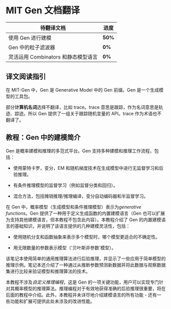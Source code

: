 # MIT Gen 文档翻译

| 待翻译文档                          | 进度    |
| ----------------------------------- | ------- |
| 使用 Gen 进行建模                   | **50%** |
| Gen 中的粒子滤波器                  | **0%**  |
| 灵活运用 Combinators 和静态模型语言 | **0%**  |

## 译文阅读指引

在 MIT-Gen 中，Gen 是 Generative Model 中的 Gen 前缀。Gen 是一个生成模型的工具包。

部分**计算机名词**选择不翻译，比如 trace。trace 意思是跟踪，作为名词意思是轨迹、踪迹。所以 Gen 提供了一组关于跟踪随机变量的 API。trace 作为术语也不翻译了。

## 教程：Gen 中的建模简介

Gen 是概率建模和推理的多范式平台。Gen 支持多种建模和推理工作流程，包括：

- 使用蒙特卡罗，变分，EM 和随机梯度技术在生成模型中进行无监督学习和后验推理。

- 有条件推理模型的监督学习（例如监督分类和回归）。

- 混合方法，包括摊销推理/推理编译，变分自动编码器和半监督学习。

在 Gen 中，概率模型（生成模型和条件推理模型）表示为*generative functions*。Gen 提供了一种用于定义生成函数的内置建模语言（Gen 也可以扩展为支持其他建模语言，但本教程不包含此内容）。本教程介绍了 Gen 的内置建模语言的基础知识，并说明了该语言提供的几种建模灵活性，包括：

- 使用随机分支和函数抽象来表示多个模型时，哪个模型更适合的不确定性。

- 用无限数量的参数表示模型（'贝叶斯非参数'模型）。

该笔记本使用简单的通用推理算法进行后验推理，并显示了一些应用于简单模型的推理示例。笔记本还介绍了一种通过从推断参数预测新数据并将此数据与观察数据集进行比较来验证模型和推理算法的技术。

本教程不涉及*自定义推理编程*，这是 Gen 的一项关键功能，用户可以实现专门针对其概率模型的推理算法。推理编程对于有效地获得准确的后验推理很重要，将在后面的教程中介绍。此外，本教程并未详尽地介绍建模语言的所有功能 - 还有一些功能和扩展可提供此处未涉及的改进性能。
